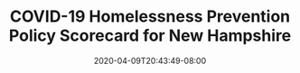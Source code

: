 ---
title: "COVID-19 Homelessness Prevention Policy Scorecard for New Hampshire"
date: 2020-04-09T20:43:49-08:00
layout: single
type: covid-policy-rankings
state_abbrev: nh # use state abbreviation.
state_title: New Hampshire
photoCredit:
hasSubnav: true
socialDescription: COVID-19 Homelessness Prevention Policy Scorecard for New Hampshire
description: See how New Hampshire ranks in our nationwide scorecard of homelessness prevention policies in response to COVID-19.
url: /covid-policy-rankings/nh
aliases:
    - /covid-policy-rankings/nh
    - /covid-policy-rankings/new-hampshire
    - /es/covid-policy-rankings/nh
    - /es/covid-policy-rankings/new-hampshire
---